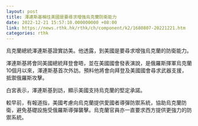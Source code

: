 ```yaml
---
layout: post
title: 澤連斯基稱往美國是要尋求增強烏克蘭防衛能力
date: 2022-12-21 15:57:10.000000000 +08:00
link: https://news.rthk.hk/rthk/ch/component/k2/1680807-20221221.htm
categories: rthk
---
```


烏克蘭總統澤連斯基證實訪美。他透露，到美國是要尋求增強烏克蘭的防衛能力。

澤連斯基將會同美國總統拜登會晤，並在美國國會發表演說，是俄羅斯揮軍烏克蘭10個月以來，澤連斯基首次外訪。預料他將會向拜登及美國國會尋求武器支援，抵禦俄羅斯攻擊。

白宮表示，澤連斯基到訪，顯示美國支持烏克蘭的堅定承諾。

較早前，有報道指，美國考慮向烏克蘭提供愛國者導彈防禦系統，協助烏克蘭防衛，避免基礎設施受俄羅斯導彈襲擊。烏克蘭官員亦一直要求西方提供更強力的防禦系統。
